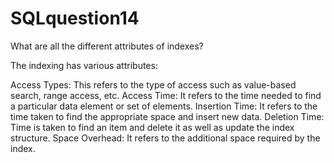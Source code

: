 # SQLquestion14
What are all the different attributes of indexes?


The indexing has various attributes:

Access Types: This refers to the type of access such as value-based search, range access, etc.
Access Time: It refers to the time needed to find a particular data element or set of elements.
Insertion Time: It refers to the time taken to find the appropriate space and insert new data.
Deletion Time: Time is taken to find an item and delete it as well as update the index structure.
Space Overhead: It refers to the additional space required by the index.
